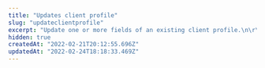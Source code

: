 ```yaml
---
title: "Updates client profile"
slug: "updateclientprofile"
excerpt: "Update one or more fields of an existing client profile.\n\r\n\r> Since your store's profile schema is customizable, the schema and examples presented below may differ from yours. Your integration must be adapted accordingly."
hidden: true
createdAt: "2022-02-21T20:12:55.696Z"
updatedAt: "2022-02-24T18:18:33.469Z"
---
```

